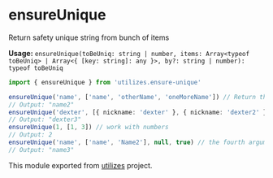 # ensureUnique

Return safety unique string from bunch of items

**Usage:** `ensureUnique(toBeUniq: string | number, items: Array<typeof toBeUniq> | Array<{ [key: string]: any }>, by?: string | number): typeof toBeUniq`

```typescript
import { ensureUnique } from 'utilizes.ensure-unique'

ensureUnique('name', ['name', 'otherName', 'oneMoreName']) // Return the str with number in the end when the array have already the str, first time the number is 2.
// Output: "name2"
ensureUnique('dexter', [{ nickname: 'dexter' }, { nickname: 'dexter2' }], 'nickname') // The third argument is a prop to check when items are objects. default is null.
// Output: "dexter3"
ensureUnique(1, [1, 3]) // work with numbers
// Output: 2
ensureUnique('name', ['name', 'Name2'], null, true) // the fourth argument is for case insensitive checking. default is false.
// Output: "name3"
```

<!-- *keywords [] *keywordsend -->



This module exported from [utilizes](https://www.npmjs.com/package/utilizes) project.